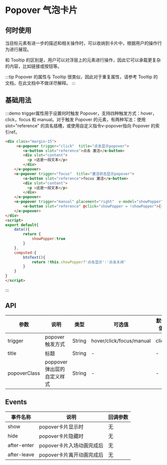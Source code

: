 # Popover 气泡卡片
## 何时使用
当目标元素有进一步的描述和相关操作时，可以收纳到卡片中，根据用户的操作行为进行展现。

和 Tooltip 的区别是，用户可以对浮层上的元素进行操作，因此它可以承载更复杂的内容，比如链接或按钮等。

:::tip
Popover 的属性与 Tooltip 很类似，因此对于重复属性，请参考 Tooltip 的文档，在此文档中不做详尽解释。
:::

## 基础用法
:::demo trigger属性用于设置何时触发 Popover，支持四种触发方式：hover，click，focus 和 manual。对于触发 Popover 的元素，有两种写法：使用 slot="reference" 的具名插槽，或使用自定义指令v-popover指向 Popover 的索引ref。
```html
<div class="margin-15">
     <e-popover trigger="click"  title="点击显示popover">
        <e-button slot="reference">点击 激活</e-button>
        <div slot="content">
          <p >这是一段文本</p>
        </div>
    </e-popover>
    <e-popover trigger="focus"  title="激活状态显示popover">
        <e-button slot="reference">focus 激活</e-button>
        <div slot="content">
          <p >这是一段文本</p>
        </div>
    </e-popover>
    <e-popover trigger="manual" placement="right"  v-model="showPopper" title="手动显示popover" content="这是一段文本">
        <e-button slot="reference" @click="showPopper = !showPopper">{{btnText}}</e-button>
    </e-popover>
</div>
<script>
export default{
    data(){
        return {
            showPopper:true
        }
    },
    computed:{
        btnText(){
            return !this.showPopper?'点击显示':'点击关闭'
        }
    }
}
</script>
```
:::

## API
| 参数      | 说明          | 类型      | 可选值                           | 默认值  |
|---------- |-------------- |---------- |--------------------------------  |-------- |
| trigger | popover触发方式 | String | hover/click/focus/manual | click |
| title | 标题 | String | - | - |
| popoverClass | poppover 弹出层的自定义样式 | String | - | - |

## Events
| 事件名称      | 说明          | 回调参数      |
|----------     |-------------- |---------- |
| show | popover卡片显示时 | 无|
| hide | popover卡片隐藏时 | 无|
| after-enter | popover卡片入场动画完成后 | 无|
| after-leave | popover卡片离开动画完成后 | 无|